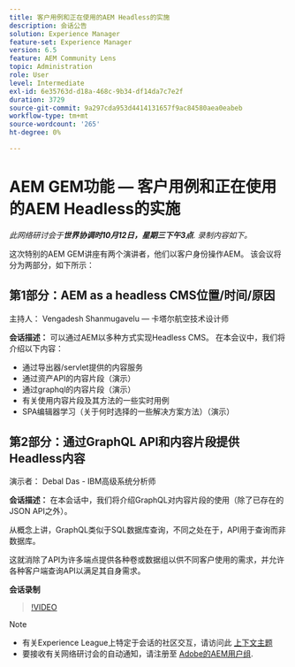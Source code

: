 ```yaml
---
title: 客户用例和正在使用的AEM Headless的实施
description: 会话公告
solution: Experience Manager
feature-set: Experience Manager
version: 6.5
feature: AEM Community Lens
topic: Administration
role: User
level: Intermediate
exl-id: 6e35763d-d18a-468c-9b34-df14da7c7e2f
duration: 3729
source-git-commit: 9a297cda953d4414131657f9ac84580aea0eabeb
workflow-type: tm+mt
source-wordcount: '265'
ht-degree: 0%

---
```


# AEM GEM功能 — 客户用例和正在使用的AEM Headless的实施

*此网络研讨会于&#x200B;**世界协调时10月12日，星期三下午3点**. 录制内容如下。*

这次特别的AEM GEM讲座有两个演讲者，他们以客户身份操作AEM。 该会议将分为两部分，如下所示：

## 第1部分：AEM as a headless CMS位置/时间/原因

主持人： Vengadesh Shanmugavelu — 卡塔尔航空技术设计师

**会话描述：**
可以通过AEM以多种方式实现Headless CMS。
在本会议中，我们将介绍以下内容：

* 通过导出器/servlet提供的内容服务
* 通过资产API的内容片段（演示）
* 通过graphql的内容片段（演示）
* 有关使用内容片段及其方法的一些实时用例
* SPA编辑器学习（关于何时选择的一些解决方案方法）（演示）

## 第2部分：通过GraphQL API和内容片段提供Headless内容

演示者： Debal Das - IBM高级系统分析师

**会话描述：**
在本会话中，我们将介绍GraphQL对内容片段的使用（除了已存在的JSON API之外）。

从概念上讲，GraphQL类似于SQL数据库查询，不同之处在于，API用于查询而非数据库。

这就消除了API为许多端点提供各种卷或数据组以供不同客户使用的需求，并允许各种客户端查询API以满足其自身需求。

**会话录制**

>[!VIDEO](https://video.tv.adobe.com/v/3410160)

>[!NOTE]
>
>* 有关Experience League上特定于会话的社区交互，请访问此 [上下文主题](https://adobe.ly/3r6P4nr)
>* 要接收有关网络研讨会的自动通知，请注册至 [Adobe的AEM用户组](https://aem-augs.adobe.com/).

